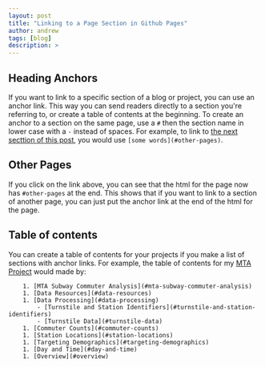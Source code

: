 ```yaml
---
layout: post
title: "Linking to a Page Section in Github Pages"
author: andrew
tags: [blog]
description: >
---
```



## Heading Anchors

If you want to link to a specific section of a blog or project, you can use an anchor link.  This way you can send readers directly to a section you're referring to, or create a table of contents at the beginning.  To create an anchor to a section on the same page, use a `#` then the section name in lower case with a `-` instead of spaces.  For example, to link to [the next secttion of this post](#other-pages), you would use `[some words](#other-pages)`.



## Other Pages

If you click on the link above, you can see that the html for the page now has `#other-pages` at the end.  This shows that if you want to link to a section of another page, you can just put the anchor link at the end of the html for the page.


## Table of contents

You can create a table of contents for your projects if you make a list of sections with anchor links.  For example, the table of contents for my [MTA Project](https://andrewkruger.github.io/projects/2017-07-11-prioritizing-mta-stations-by-targeted-commuters#data-resources) would made by:

```
    1. [MTA Subway Commuter Analysis](#mta-subway-commuter-analysis)
    1. [Data Resources](#data-resources)
    1. [Data Processing](#data-processing)
        - [Turnstile and Station Identifiers](#turnstile-and-station-identifiers)
        - [Turnstile Data](#turnstile-data)
    1. [Commuter Counts](#commuter-counts)
    1. [Station Locations](#station-locations)
    1. [Targeting Demographics](#targeting-demographics)
    1. [Day and Time](#day-and-time)
    1. [Overview](#overview)
```
